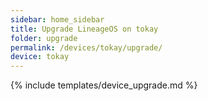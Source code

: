 ```yaml
---
sidebar: home_sidebar
title: Upgrade LineageOS on tokay
folder: upgrade
permalink: /devices/tokay/upgrade/
device: tokay
---
```

{% include templates/device_upgrade.md %}
